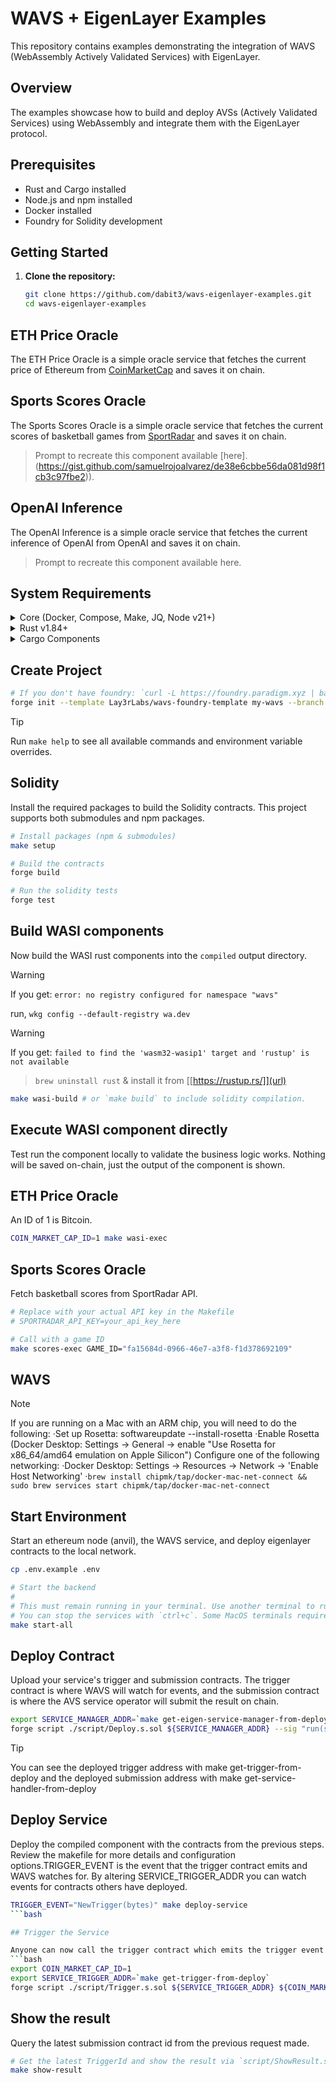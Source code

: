 # WAVS + EigenLayer Examples

This repository contains examples demonstrating the integration of WAVS (WebAssembly Actively Validated Services) with EigenLayer.

## Overview

The examples showcase how to build and deploy AVSs (Actively Validated Services) using WebAssembly and integrate them with the EigenLayer protocol.

## Prerequisites

- Rust and Cargo installed
- Node.js and npm installed
- Docker installed 
- Foundry for Solidity development

## Getting Started

1. **Clone the repository:**

   ```bash
   git clone https://github.com/dabit3/wavs-eigenlayer-examples.git
   cd wavs-eigenlayer-examples

## ETH Price Oracle
The ETH Price Oracle is a simple oracle service that fetches the current price of Ethereum from [CoinMarketCap]([url](https://coinmarketcap.com/)) and saves it on chain.

## Sports Scores Oracle
The Sports Scores Oracle is a simple oracle service that fetches the current scores of basketball games from [SportRadar]([url](https://sportradar.com/)) and saves it on chain.

> Prompt to recreate this component available [here].(https://gist.github.com/samuelrojoalvarez/de38e6cbbe56da081d98f1cb3c97fbe2)).

## OpenAI Inference
The OpenAI Inference is a simple oracle service that fetches the current inference of OpenAI from OpenAI and saves it on chain.

> Prompt to recreate this component available here.

## System Requirements

<details>
  <summary>Core (Docker, Compose, Make, JQ, Node v21+)</summary>
  
  Details about Core requirements here.
</details>

<details>
  <summary>Rust v1.84+</summary>
  
  Details about Rust version here.
</details>

<details>
  <summary>Cargo Components</summary>
  
  Details about Cargo Components here.
</details>

## Create Project

   ```bash
   # If you don't have foundry: `curl -L https://foundry.paradigm.xyz | bash && $HOME/.foundry/bin/foundryup`
   forge init --template Lay3rLabs/wavs-foundry-template my-wavs --branch 0.3
   ```
> [!TIP]
Run `make help` to see all available commands and environment variable overrides.


## Solidity

Install the required packages to build the Solidity contracts. This project supports both submodules and npm packages.
   ```bash
   # Install packages (npm & submodules)
   make setup
   
   # Build the contracts
   forge build
   
   # Run the solidity tests
   forge test
   ```
## Build WASI components
Now build the WASI rust components into the `compiled` output directory.

> [!WARNING]  
>
> If you get: `error: no registry configured for namespace "wavs"`
>
> run, `wkg config --default-registry wa.dev`

> [!WARNING]  
>
> If you get: `failed to find the 'wasm32-wasip1' target and 'rustup' is not available`

>
> `brew uninstall rust` & install it from [[https://rustup.rs/]](url)
   ```bash
   make wasi-build # or `make build` to include solidity compilation.
   ```
## Execute WASI component directly

Test run the component locally to validate the business logic works. Nothing will be saved on-chain, just the output of the component is shown.
## ETH Price Oracle
An ID of 1 is Bitcoin.
   ```bash
   COIN_MARKET_CAP_ID=1 make wasi-exec
   ```
## Sports Scores Oracle
Fetch basketball scores from SportRadar API.
   ```bash
   # Replace with your actual API key in the Makefile
   # SPORTRADAR_API_KEY=your_api_key_here
   
   # Call with a game ID
   make scores-exec GAME_ID="fa15684d-0966-46e7-a3f8-f1d378692109"
   ```
## WAVS

> [!NOTE]  
> If you are running on a Mac with an ARM chip, you will need to do the following:
> ·Set up Rosetta: softwareupdate --install-rosetta
> ·Enable Rosetta (Docker Desktop: Settings -> General -> enable "Use Rosetta for x86_64/amd64 emulation on Apple Silicon")
> Configure one of the following networking:
> ·Docker Desktop: Settings -> Resources -> Network -> 'Enable Host Networking'
> ·`brew install chipmk/tap/docker-mac-net-connect && sudo brew services start chipmk/tap/docker-mac-net-connect`

## Start Environment
Start an ethereum node (anvil), the WAVS service, and deploy eigenlayer contracts to the local network.
   ```bash
   cp .env.example .env
   
   # Start the backend
   #
   # This must remain running in your terminal. Use another terminal to run other commands.
   # You can stop the services with `ctrl+c`. Some MacOS terminals require pressing it twice.
   make start-all
   ```
## Deploy Contract
Upload your service's trigger and submission contracts. The trigger contract is where WAVS will watch for events, and the submission contract is where the AVS service operator will submit the result on chain.
   ```bash
   export SERVICE_MANAGER_ADDR=`make get-eigen-service-manager-from-deploy`
   forge script ./script/Deploy.s.sol ${SERVICE_MANAGER_ADDR} --sig "run(string)" --rpc-url http://localhost:8545 --broadcast
   ```
> [!TIP] 
> You can see the deployed trigger address with make get-trigger-from-deploy and the deployed submission address with make get-service-handler-from-deploy

## Deploy Service

Deploy the compiled component with the contracts from the previous steps. Review the makefile for more details and configuration options.TRIGGER_EVENT is the event that the trigger contract emits and WAVS watches for. By altering SERVICE_TRIGGER_ADDR you can watch events for contracts others have deployed.

   ```bash
   TRIGGER_EVENT="NewTrigger(bytes)" make deploy-service
   ```bash

## Trigger the Service

Anyone can now call the trigger contract which emits the trigger event WAVS is watching for from the previous step. WAVS then calls the service and saves the result on-chain.
   ```bash
   export COIN_MARKET_CAP_ID=1
   export SERVICE_TRIGGER_ADDR=`make get-trigger-from-deploy`
   forge script ./script/Trigger.s.sol ${SERVICE_TRIGGER_ADDR} ${COIN_MARKET_CAP_ID} --sig "run(string,string)" --rpc-url http://localhost:8545 --broadcast -v 4
   ```
## Show the result
Query the latest submission contract id from the previous request made.
   ```bash
   # Get the latest TriggerId and show the result via `script/ShowResult.s.sol`
   make show-result
   ```

